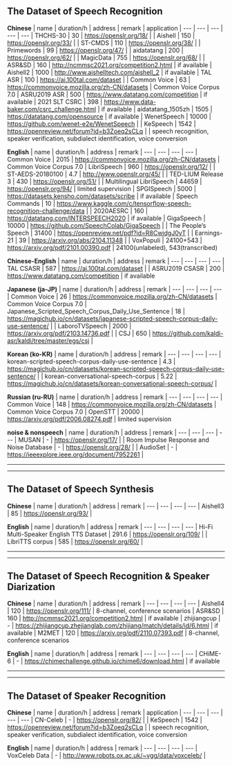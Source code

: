 ## The Dataset of Speech Recognition

**Chinese**
| name | duration/h | address | remark | application 
| --- | --- | --- | --- | ---
| THCHS-30 | 30 | https://openslr.org/18/ |
| Aishell | 150 | https://openslr.org/33/ |
| ST-CMDS | 110 | https://openslr.org/38/ |
| Primewords | 99 | https://openslr.org/47/ |
| aidatatang | 200 | https://openslr.org/62/ |
| MagicData | 755 | https://openslr.org/68/ |
| ASR&SD | 160 | http://ncmmsc2021.org/competition2.html | if available
| Aishell2 | 1000 | http://www.aishelltech.com/aishell_2 | if available
| TAL ASR | 100 | https://ai.100tal.com/dataset |
| Common Voice | 63 | https://commonvoice.mozilla.org/zh-CN/datasets | Common Voice Corpus 7.0 
| ASRU2019 ASR | 500 | https://www.datatang.com/competition | if available
| 2021 SLT CSRC | 398 | https://www.data-baker.com/csrc_challenge.html | if available
| aidatatang_1505zh | 1505 | https://datatang.com/opensource | if available
| WenetSpeech | 10000 | https://github.com/wenet-e2e/WenetSpeech | 
| KeSpeech | 1542 | https://openreview.net/forum?id=b3Zoeq2sCLq |  | speech recognition, speaker verification, subdialect identification, voice conversion

**English**
| name | duration/h | address | remark
| --- | --- | --- | ---
| Common Voice | 2015 | https://commonvoice.mozilla.org/zh-CN/datasets | Common Voice Corpus 7.0 
| LibriSpeech | 960 | https://openslr.org/12/ | 
| ST-AEDS-20180100 | 4.7 | http://www.openslr.org/45/ |
| TED-LIUM Release 3 | 430 | https://openslr.org/51/ |
| Multilingual LibriSpeech | 44659 | https://openslr.org/94/ | limited supervision
| SPGISpeech | 5000 | https://datasets.kensho.com/datasets/scribe | if available
| Speech Commands | 10 | https://www.kaggle.com/c/tensorflow-speech-recognition-challenge/data | 
| 2020AESRC | 160 | https://datatang.com/INTERSPEECH2020 | if available
| GigaSpeech | 10000 | https://github.com/SpeechColab/GigaSpeech | 
| The People’s Speech | 31400 | https://openreview.net/pdf?id=R8CwidgJ0yT |
| Earnings-21 | 39 | https://arxiv.org/abs/2104.11348 | 
| VoxPopuli | 24100+543 | https://arxiv.org/pdf/2101.00390.pdf | 24100(unlabeled), 543(transcribed)

**Chinese-English**
| name | duration/h | address | remark
| --- | --- | --- | --- 
| TAL CSASR | 587 | https://ai.100tal.com/dataset |
| ASRU2019 CSASR | 200 | https://www.datatang.com/competition | if available

**Japanese (ja-JP)**
| name | duration/h | address | remark
| --- | --- | --- | ---
| Common Voice | 26 | https://commonvoice.mozilla.org/zh-CN/datasets | Common Voice Corpus 7.0 
| Japanese_Scripted_Speech_Corpus_Daily_Use_Sentence | 18 | https://magichub.io/cn/datasets/japanese-scripted-speech-corpus-daily-use-sentence/ | 
| LaboroTVSpeech | 2000 | https://arxiv.org/pdf/2103.14736.pdf | 
| CSJ | 650 | https://github.com/kaldi-asr/kaldi/tree/master/egs/csj |

**Korean (ko-KR)**
| name | duration/h | address | remark
| --- | --- | --- | ---
| korean-scripted-speech-corpus-daily-use-sentence | 4.3 | https://magichub.io/cn/datasets/korean-scripted-speech-corpus-daily-use-sentence/ | 
| korean-conversational-speech-corpus | 5.22 | https://magichub.io/cn/datasets/korean-conversational-speech-corpus/ |

**Russian (ru-RU)**
| name | duration/h | address | remark
| --- | --- | --- | ---
| Common Voice | 148 | https://commonvoice.mozilla.org/zh-CN/datasets | Common Voice Corpus 7.0 
| OpenSTT | 20000 | https://arxiv.org/pdf/2006.08274.pdf | limited supervision

**noise & nonspeech**
| name | duration/h | address | remark
| --- | --- | --- | ---
| MUSAN | - | https://openslr.org/17/ |
| Room Impulse Response and Noise Database | - | https://openslr.org/28/ | 
| AudioSet | - | https://ieeexplore.ieee.org/document/7952261 |

---------------------------------------------------------------------------------------------------------------------
---------------------------------------------------------------------------------------------------------------------

## The Dataset of Speech Synthesis

**Chinese**
| name | duration/h | address | remark
| --- | --- | --- | ---
| Aishell3 | 85 | https://openslr.org/93/ | 

**English**
| name | duration/h | address | remark
| --- | --- | --- | ---
| Hi-Fi Multi-Speaker English TTS Dataset | 291.6 | https://openslr.org/109/ | 
| LibriTTS corpus | 585 | https://openslr.org/60/ | 

---------------------------------------------------------------------------------------------------------------------
---------------------------------------------------------------------------------------------------------------------

## The Dataset of Speech Recognition & Speaker Diarization
**Chinese**
| name | duration/h | address | remark
| --- | --- | --- | ---
| Aishell4 | 120 | https://openslr.org/111/ | 8-channel, conference scenarios
| ASR&SD | 160 | http://ncmmsc2021.org/competition2.html | if available
| zhijiangcup | - | https://zhijiangcup.zhejianglab.com/zhijiang/match/details/id/6.html | if available
| M2MET | 120 | https://arxiv.org/pdf/2110.07393.pdf | 8-channel, conference scenarios

**English**
| name | duration/h | address | remark
| --- | --- | --- | ---
| CHiME-6 | - | https://chimechallenge.github.io/chime6/download.html | if available

---------------------------------------------------------------------------------------------------------------------
---------------------------------------------------------------------------------------------------------------------

## The Dataset of Speaker Recognition
**Chinese**
| name | duration/h | address | remark | application
| --- | --- | --- | --- | --- 
| CN-Celeb | - | https://openslr.org/82/ |
| KeSpeech | 1542 | https://openreview.net/forum?id=b3Zoeq2sCLq |  | speech recognition, speaker verification, subdialect identification, voice conversion

**English**
| name | duration/h | address | remark
| --- | --- | --- | ---
| VoxCeleb Data | - | http://www.robots.ox.ac.uk/~vgg/data/voxceleb/ |
